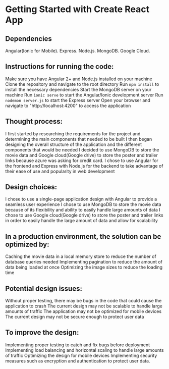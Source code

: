 # Getting Started with Create React App



## Dependencies
Angular(Ionic for Mobile).
Express.
Node.js.
MongoDB.
Google Cloud.



## Instructions for running the code:

Make sure you have Angular 2+ and Node.js installed on your machine
Clone the repository and navigate to the root directory
Run `npm install` to install the necessary dependencies
Start the MongoDB server on your machine
Run `ionic serve` to start the Angular/Ionic development server
Run  `nodemon server.js` to start the Express server
Open your browser and navigate to "http://localhost:4200" to access the application


## Thought process:

I first started by researching the requirements for the project and determining the main components that needed to be built
I then began designing the overall structure of the application and the different components that would be needed
I decided to use MongoDB to store the movie data and Google cloud(Google drive) to store the poster and trailer links because azure was asking for credit card.
I chose to use Angular for the frontend and Express with Node.js for the backend to take advantage of their ease of use and popularity in web development

## Design choices:

I chose to use a single-page application design with Angular to provide a seamless user experience
I chose to use MongoDB to store the movie data because of its flexibility and ability to easily handle large amounts of data
I chose to use Google cloud(Google drive) to store the poster and trailer links in order to easily handle the large amount of data and allow for scalability

## In a production environment, the solution can be optimized by:

Caching the movie data in a local memory store to reduce the number of database queries needed
Implementing pagination to reduce the amount of data being loaded at once
Optimizing the image sizes to reduce the loading time

## Potential design issues:

Without proper testing, there may be bugs in the code that could cause the application to crash
The current design may not be scalable to handle large amounts of traffic
The application may not be optimized for mobile devices
The current design may not be secure enough to protect user data

## To improve the design:

Implementing proper testing to catch and fix bugs before deployment
Implementing load balancing and horizontal scaling to handle large amounts of traffic
Optimizing the design for mobile devices
Implementing security measures such as encryption and authentication to protect user data.

